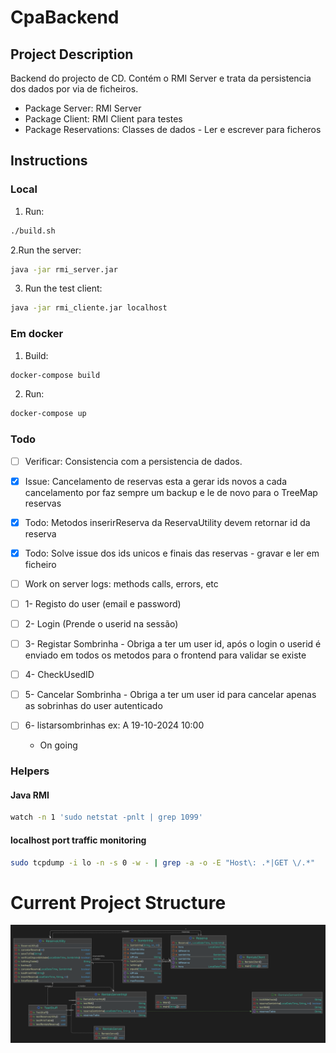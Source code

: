 # CpaBackend

## Project Description
Backend do projecto de CD. Contém o RMI Server e trata da persistencia dos dados por via de ficheiros.

- Package Server: RMI Server
- Package Client: RMI Client para testes 
- Package Reservations: Classes de dados - Ler e escrever para ficheros

## Instructions
### Local
1. Run: 
```bash
./build.sh
```
2.Run the server:
```bash
java -jar rmi_server.jar
```

3. Run the test client:
```bash
java -jar rmi_cliente.jar localhost
```

### Em docker
1. Build:
```bash
docker-compose build
```
2. Run:
```bash
docker-compose up
```

### Todo
- [ ] Verificar: Consistencia com a persistencia de dados.
- [x] Issue: Cancelamento de reservas esta a gerar ids novos a cada cancelamento por faz sempre um backup e le de novo para o TreeMap reservas
- [x] Todo: Metodos inserirReserva da ReservaUtility devem retornar id da reserva
- [x] Todo: Solve issue dos ids unicos e finais das reservas - gravar e ler em ficheiro
- [ ] Work on server logs: methods calls, errors, etc
- [ ] 1- Registo do user (email e password)
- [ ] 2- Login (Prende o userid na sessão)
- [ ] 3- Registar Sombrinha - Obriga a ter um user id, após o login o userid é enviado em todos os metodos para o frontend para validar se existe
- [ ] 4- CheckUsedID
- [ ] 5- Cancelar Sombrinha - Obriga a ter um user id para cancelar apenas as sobrinhas do user autenticado
- [ ] 6- listarsombrinhas ex: A 19-10-2024 10:00

  - On going 
  

### Helpers
#### Java RMI
```bash
watch -n 1 'sudo netstat -pnlt | grep 1099'
```

#### localhost port traffic monitoring
```bash
sudo tcpdump -i lo -n -s 0 -w - | grep -a -o -E "Host\: .*|GET \/.*"
```

# Current Project Structure

![current-diagram.png](current-diagram.png)

